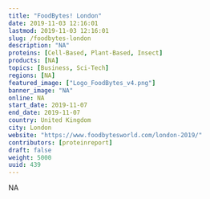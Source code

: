 ```yaml
---
title: "FoodBytes! London"
date: 2019-11-03 12:16:01
lastmod: 2019-11-03 12:16:01
slug: /foodbytes-london
description: "NA"
proteins: [Cell-Based, Plant-Based, Insect]
products: [NA]
topics: [Business, Sci-Tech]
regions: [NA]
featured_image: ["Logo_FoodBytes_v4.png"]
banner_image: "NA"
online: NA
start_date: 2019-11-07
end_date: 2019-11-07
country: United Kingdom
city: London
website: "https://www.foodbytesworld.com/london-2019/"
contributors: [proteinreport]
draft: false
weight: 5000
uuid: 439
---
```

NA
